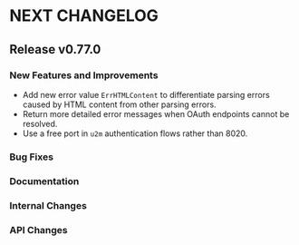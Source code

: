# NEXT CHANGELOG

## Release v0.77.0

### New Features and Improvements

* Add new error value `ErrHTMLContent` to differentiate parsing errors caused by
  HTML content from other parsing errors.
* Return more detailed error messages when OAuth endpoints cannot be resolved.
* Use a free port in `u2m` authentication flows rather than 8020.

### Bug Fixes

### Documentation

### Internal Changes

### API Changes

